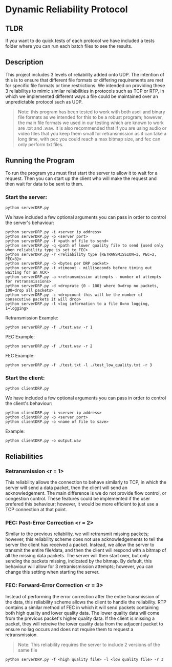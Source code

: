 # Dynamic Reliability Protocol

## TLDR
If you want to do quick tests of each protocol we have included a tests folder where you can run each batch files to see the results.

## Description
This project includes 3 levels of reliability added onto UDP. The intention of this is to ensure that different file formats or differing requirements are met for specific file formats or time restrictions. We intended on providing these 3 reliabilitys to mimic similar reliabilities in protocols such as TCP or RTP, in which we implemented different ways a file could be maintained over an unpredictable protocol such as UDP.
> Note: this program has been tested to work with both ascii and binary file formats as we intended for this to be a robust program; however, the main file formats we used in our testing which are known to work are .txt and .wav. It is also recommended that if you are using audio or video files that you keep them small for retransmission as it can take a long time, with pec you could reach a max bitmap size, and fec can only perform txt files.

## Running the Program
To run the program you must first start the server to allow it to wait for a request. Then you can start up the client who will make the request and then wait for data to be sent to them.
### Start the server:
```
python serverDRP.py
```
We have included a few optional arguments you can pass in order to control the server's behaviour:
```
python serverDRP.py -i <server ip address>
python serverDRP.py -p <server port>
python serverDRP.py -f <path of file to send>
python serverDRP.py -q <path of lower quality file to send {used only when reliability type is set to FEC>
python serverDRP.py -r <reliability type {RETRANSMISSION=1, PEC=2, FEC=3}>
python serverDRP.py -b <bytes per DRP packet>
python serverDRP.py -t <timeout - milliseconds before timing out waiting for an ACK>
python serverDRP.py -a <retransmission attempts - number of attempts for retransmissions>
python serverDRP.py -d <droprate {0 - 100} where 0=drop no packets, 100=drop all packets>
python serverDRP.py -c <dropcount this will be the number of consecutive packets it will drop>
python serverDRP.py -l <log information to a file 0=no logging, 1=logging>
```

Retransmission Example:
```
python serverDRP.py -f ./test.wav -r 1
```

PEC Example:
```
python serverDRP.py -f ./test.wav -r 2
```

FEC Example:
```
python serverDRP.py -f ./test.txt -l ./test_low_quality.txt -r 3
```

### Start the client:
```
python clientDRP.py
```
We have included a few optional arguments you can pass in order to control the client's behaviour:
```
python clientDRP.py -i <server ip address>
python clientDRP.py -p <server port>
python clientDRP.py -o <name of file to save>
```

Example:
```
python clientDRP.py -o output.wav
```

## Reliabilities
### Retransmission <r = 1>
This reliability allows the connection to behave similarly to TCP, in which the server will send a data packet, then the client will send an acknowledgement. The main difference is we do not provide flow control, or congestion control. These features could be implemented if the user prefered this behaviour; however, it would be more efficient to just use a TCP connection at that point.
### PEC: Post-Error Correction <r = 2>
Similar to the previous reliability, we will retransmit missing packets; however, this reliability scheme does not use acknowledgements to tell the server the client has received a packet. Instead, we allow the server to transmit the entire file/data, and then the client will respond with a bitmap of all the missing data packets. The server will then start over, but only sending the packets missing, indicated by the bitmap. By default, this behaviour will allow for 3 retranissmission attempts; however, you can change this setting when starting the server.
### FEC: Forward-Error Correction <r = 3>
Instead of performing the error correction after the entire transmission of the data, this reliability scheme allows the client to handle the reliability. RTP contains a similar method of FEC in which it will send packets containing both high quality and lower quality data. The lower quality data will come from the previous packet's higher quality data. If the client is missing a packet, they will retreive the lower quality data from the adjacent packet to ensure no lag occurs and does not require them to request a retransmission.

> Note: This reliability requires the server to include 2 versions of the same file 

```
python serverDRP.py -f <high quality file> -l <low quality file> -r 3
```